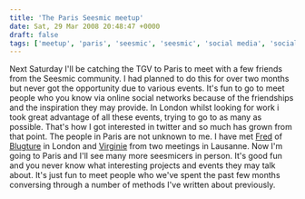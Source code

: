 ```yaml
---
title: 'The Paris Seesmic meetup'
date: Sat, 29 Mar 2008 20:48:47 +0000
draft: false
tags: ['meetup', 'paris', 'seesmic', 'seesmic', 'social media', 'social networking', 'travel']
---
```


Next Saturday I'll be catching the TGV to Paris to meet with a few friends from the Seesmic community. I had planned to do this for over two months but never got the opportunity due to various events. It's fun to go to meet people who you know via online social networks because of the friendships and the inspiration they may provide. In London whilst looking for work i took great advantage of all these events, trying to go to as many as possible. That's how I got interested in twitter and so much has grown from that point. The people in Paris are not unknown to me. I have met [Fred](http://www.twitter.com/fred2baro/) of [Blugture](http://blugture.blogspot.com/) in London and [Virginie](http://http//twitter.com/vivipfeif) from two meetings in Lausanne. Now I'm going to Paris and I'll see many more seesmicers in person. It's good fun and you never know what interesting projects and events they may talk about. It's just fun to meet people who we've spent the past few months conversing through a number of methods I've written about previously.